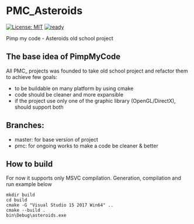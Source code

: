 # PMC_Asteroids 
[![License: MIT](https://img.shields.io/badge/License-MIT-yellow.svg)](https://opensource.org/licenses/MIT)
[![ready](https://img.shields.io/badge/ready-1%25-lightgrey.svg)](https://github.com/Abergard/PMC_Asteroids/tree/pmc)

Pimp my code - Asteroids old school project

## The base idea of PimpMyCode
All PMC_ projects was founded to take old school project and refactor them to achieve few goals:
 - to be buildable on many platform by using cmake
 - code should be cleaner and more expansible
 - if the project use only one of the graphic library (OpenGL/DirectX), should support both

## Branches:
 - master: for base version of project
 - pmc: for ongoing works to make a code be cleaner & better

## How to build
For now it supports only MSVC compilation. Generation, compilation and run example below
```
mkdir build
cd build
cmake -G "Visual Studio 15 2017 Win64" ..
cmake --build .
bin\Debug\asteroids.exe
```
